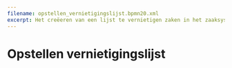 ```yaml
---
filename: opstellen_vernietigingslijst.bpmn20.xml
excerpt: Het creëeren van een lijst te vernietigen zaken in het zaaksysteem
---
```


# Opstellen vernietigingslijst
